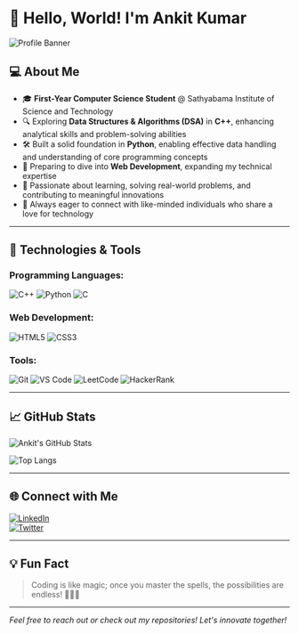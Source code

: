 # 👋 Hello, World! I'm **Ankit Kumar**  

![Profile Banner](https://via.placeholder.com/1000x200.png?text=Welcome+to+My+GitHub+Profile!)

## 💻 About Me

- 🎓 **First-Year Computer Science Student** @ Sathyabama Institute of Science and Technology
- 🔍 Exploring **Data Structures & Algorithms (DSA)** in **C++**, enhancing analytical skills and problem-solving abilities
- 🛠️ Built a solid foundation in **Python**, enabling effective data handling and understanding of core programming concepts
- 🌱 Preparing to dive into **Web Development**, expanding my technical expertise
- 🚀 Passionate about learning, solving real-world problems, and contributing to meaningful innovations
- 🤝 Always eager to connect with like-minded individuals who share a love for technology

---

## 🚀 Technologies & Tools

### Programming Languages:
![C++](https://img.shields.io/badge/C++-00599C?style=for-the-badge&logo=cplusplus&logoColor=white)
![Python](https://img.shields.io/badge/Python-3776AB?style=for-the-badge&logo=python&logoColor=white)
![C](https://img.shields.io/badge/C-A8B9CC?style=for-the-badge&logo=c&logoColor=white)

### Web Development:
![HTML5](https://img.shields.io/badge/HTML5-E34F26?style=for-the-badge&logo=html5&logoColor=white)
![CSS3](https://img.shields.io/badge/CSS3-1572B6?style=for-the-badge&logo=css3&logoColor=white)

### Tools:
![Git](https://img.shields.io/badge/Git-F05032?style=for-the-badge&logo=git&logoColor=white)
![VS Code](https://img.shields.io/badge/VS%20Code-0078D4?style=for-the-badge&logo=visualstudiocode&logoColor=white)
![LeetCode](https://img.shields.io/badge/LeetCode-FFA116?style=for-the-badge&logo=leetcode&logoColor=black)
![HackerRank](https://img.shields.io/badge/HackerRank-2EC866?style=for-the-badge&logo=hackerrank&logoColor=white)

---

## 📈 GitHub Stats

![Ankit's GitHub Stats](https://github-readme-stats.vercel.app/api?username=ankit-kumar&show_icons=true&theme=radical)

![Top Langs](https://github-readme-stats.vercel.app/api/top-langs/?username=ankit-kumar&layout=compact&theme=radical)

---

## 🌐 Connect with Me

[![LinkedIn](https://img.shields.io/badge/LinkedIn-0077B5?style=for-the-badge&logo=linkedin&logoColor=white)](https://linkedin.com/in/ankit-kumar)  
[![Twitter](https://img.shields.io/badge/Twitter-1DA1F2?style=for-the-badge&logo=twitter&logoColor=white)](https://twitter.com/ankitkumar)

---

## 💡 Fun Fact

> Coding is like magic; once you master the spells, the possibilities are endless! 🧙‍♂️✨

---

*Feel free to reach out or check out my repositories! Let's innovate together!*
